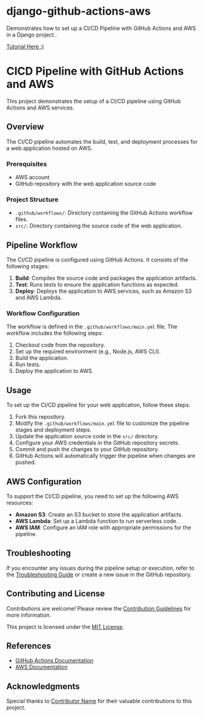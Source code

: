 # django-github-actions-aws
Demonstrates how to set up a CI/CD Pipeline with GitHub Actions and AWS in a Django project..

[Tutorial Here :)](https://www.freecodecamp.org/news/how-to-setup-a-ci-cd-pipeline-with-github-actions-and-aws/)






# CICD Pipeline with GitHub Actions and AWS

This project demonstrates the setup of a CI/CD pipeline using GitHub Actions and AWS services.

## Overview

The CI/CD pipeline automates the build, test, and deployment processes for a web application hosted on AWS.

### Prerequisites

- AWS account
- GitHub repository with the web application source code

### Project Structure

- `.github/workflows/`: Directory containing the GitHub Actions workflow files.
- `src/`: Directory containing the source code of the web application.

## Pipeline Workflow

The CI/CD pipeline is configured using GitHub Actions. It consists of the following stages:

1. **Build**: Compiles the source code and packages the application artifacts.
2. **Test**: Runs tests to ensure the application functions as expected.
3. **Deploy**: Deploys the application to AWS services, such as Amazon S3 and AWS Lambda.

### Workflow Configuration

The workflow is defined in the `.github/workflows/main.yml` file. The workflow includes the following steps:

1. Checkout code from the repository.
2. Set up the required environment (e.g., Node.js, AWS CLI).
3. Build the application.
4. Run tests.
5. Deploy the application to AWS.

## Usage

To set up the CI/CD pipeline for your web application, follow these steps:

1. Fork this repository.
2. Modify the `.github/workflows/main.yml` file to customize the pipeline stages and deployment steps.
3. Update the application source code in the `src/` directory.
4. Configure your AWS credentials in the GitHub repository secrets.
5. Commit and push the changes to your GitHub repository.
6. GitHub Actions will automatically trigger the pipeline when changes are pushed.

## AWS Configuration

To support the CI/CD pipeline, you need to set up the following AWS resources:

- **Amazon S3**: Create an S3 bucket to store the application artifacts.
- **AWS Lambda**: Set up a Lambda function to run serverless code.
- **AWS IAM**: Configure an IAM role with appropriate permissions for the pipeline.

## Troubleshooting

If you encounter any issues during the pipeline setup or execution, refer to the [Troubleshooting Guide](https://github.com/your-username/CICD-Pipeline-with-GitHub-Actions-and-AWS/wiki/Troubleshooting) or create a new issue in the GitHub repository.

## Contributing and License

Contributions are welcome! Please review the [Contribution Guidelines](CONTRIBUTING.md) for more information.

This project is licensed under the [MIT License](LICENSE).

## References

- [GitHub Actions Documentation](https://docs.github.com/en/actions)
- [AWS Documentation](https://aws.amazon.com/documentation/)

## Acknowledgments

Special thanks to [Contributor Name](https://github.com/contributor-username) for their valuable contributions to this project.

